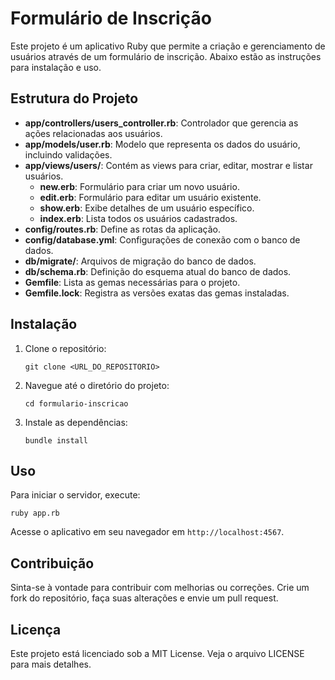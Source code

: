 # Formulário de Inscrição

Este projeto é um aplicativo Ruby que permite a criação e gerenciamento de usuários através de um formulário de inscrição. Abaixo estão as instruções para instalação e uso.

## Estrutura do Projeto

- **app/controllers/users_controller.rb**: Controlador que gerencia as ações relacionadas aos usuários.
- **app/models/user.rb**: Modelo que representa os dados do usuário, incluindo validações.
- **app/views/users/**: Contém as views para criar, editar, mostrar e listar usuários.
  - **new.erb**: Formulário para criar um novo usuário.
  - **edit.erb**: Formulário para editar um usuário existente.
  - **show.erb**: Exibe detalhes de um usuário específico.
  - **index.erb**: Lista todos os usuários cadastrados.
- **config/routes.rb**: Define as rotas da aplicação.
- **config/database.yml**: Configurações de conexão com o banco de dados.
- **db/migrate/**: Arquivos de migração do banco de dados.
- **db/schema.rb**: Definição do esquema atual do banco de dados.
- **Gemfile**: Lista as gemas necessárias para o projeto.
- **Gemfile.lock**: Registra as versões exatas das gemas instaladas.

## Instalação

1. Clone o repositório:
   ```
   git clone <URL_DO_REPOSITORIO>
   ```
2. Navegue até o diretório do projeto:
   ```
   cd formulario-inscricao
   ```
3. Instale as dependências:
   ```
   bundle install
   ```

## Uso

Para iniciar o servidor, execute:
```
ruby app.rb
```

Acesse o aplicativo em seu navegador em `http://localhost:4567`.

## Contribuição

Sinta-se à vontade para contribuir com melhorias ou correções. Crie um fork do repositório, faça suas alterações e envie um pull request.

## Licença

Este projeto está licenciado sob a MIT License. Veja o arquivo LICENSE para mais detalhes.